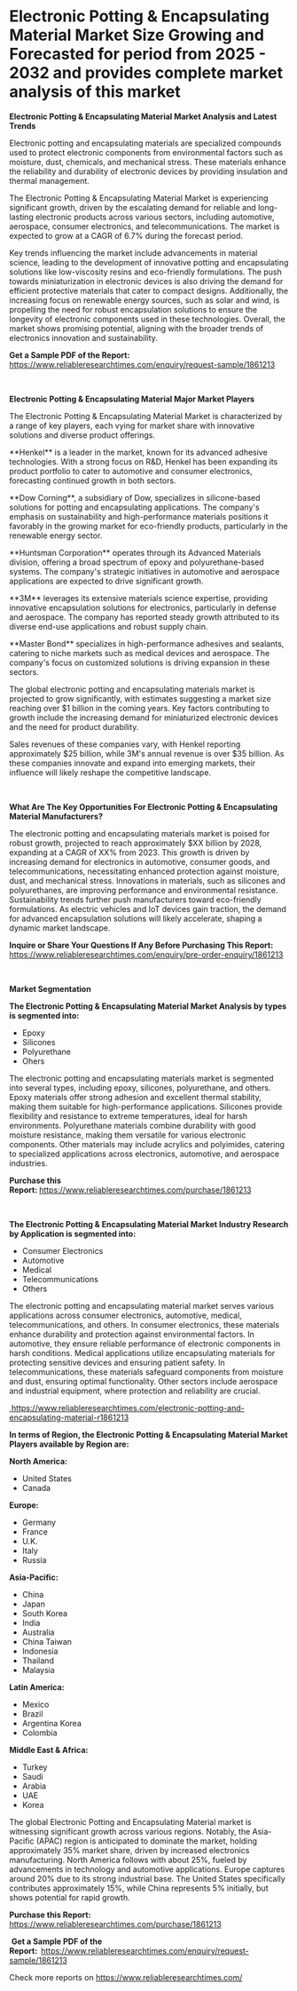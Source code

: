 <p><h1>Electronic Potting & Encapsulating Material Market Size Growing and Forecasted for period from 2025 - 2032 and provides complete market analysis of this market</h1></p><p><strong>Electronic Potting & Encapsulating Material Market Analysis and Latest Trends</strong></p>
<p><p>Electronic potting and encapsulating materials are specialized compounds used to protect electronic components from environmental factors such as moisture, dust, chemicals, and mechanical stress. These materials enhance the reliability and durability of electronic devices by providing insulation and thermal management.</p><p>The Electronic Potting & Encapsulating Material Market is experiencing significant growth, driven by the escalating demand for reliable and long-lasting electronic products across various sectors, including automotive, aerospace, consumer electronics, and telecommunications. The market is expected to grow at a CAGR of 6.7% during the forecast period. </p><p>Key trends influencing the market include advancements in material science, leading to the development of innovative potting and encapsulating solutions like low-viscosity resins and eco-friendly formulations. The push towards miniaturization in electronic devices is also driving the demand for efficient protective materials that cater to compact designs. Additionally, the increasing focus on renewable energy sources, such as solar and wind, is propelling the need for robust encapsulation solutions to ensure the longevity of electronic components used in these technologies. Overall, the market shows promising potential, aligning with the broader trends of electronics innovation and sustainability.</p></p>
<p><strong>Get a Sample PDF of the Report:&nbsp;</strong> <a href="https://www.reliableresearchtimes.com/enquiry/request-sample/1861213?utm_campaign=2229&utm_medium=2&utm_source=Github&utm_content=ia&utm_term=03022025&utm_id=electronic-potting-encapsulating-material">https://www.reliableresearchtimes.com/enquiry/request-sample/1861213</a></p>
<p>&nbsp;</p>
<p><strong>Electronic Potting & Encapsulating Material Major Market Players</strong></p>
<p><p>The Electronic Potting & Encapsulating Material Market is characterized by a range of key players, each vying for market share with innovative solutions and diverse product offerings.</p><p>**Henkel** is a leader in the market, known for its advanced adhesive technologies. With a strong focus on R&D, Henkel has been expanding its product portfolio to cater to automotive and consumer electronics, forecasting continued growth in both sectors.</p><p>**Dow Corning**, a subsidiary of Dow, specializes in silicone-based solutions for potting and encapsulating applications. The company's emphasis on sustainability and high-performance materials positions it favorably in the growing market for eco-friendly products, particularly in the renewable energy sector.</p><p>**Huntsman Corporation** operates through its Advanced Materials division, offering a broad spectrum of epoxy and polyurethane-based systems. The company's strategic initiatives in automotive and aerospace applications are expected to drive significant growth.</p><p>**3M** leverages its extensive materials science expertise, providing innovative encapsulation solutions for electronics, particularly in defense and aerospace. The company has reported steady growth attributed to its diverse end-use applications and robust supply chain.</p><p>**Master Bond** specializes in high-performance adhesives and sealants, catering to niche markets such as medical devices and aerospace. The company's focus on customized solutions is driving expansion in these sectors.</p><p>The global electronic potting and encapsulating materials market is projected to grow significantly, with estimates suggesting a market size reaching over $1 billion in the coming years. Key factors contributing to growth include the increasing demand for miniaturized electronic devices and the need for product durability.</p><p>Sales revenues of these companies vary, with Henkel reporting approximately $25 billion, while 3M's annual revenue is over $35 billion. As these companies innovate and expand into emerging markets, their influence will likely reshape the competitive landscape.</p></p>
<p>&nbsp;</p>
<p><strong>What Are The Key Opportunities For Electronic Potting & Encapsulating Material Manufacturers?</strong></p>
<p><p>The electronic potting and encapsulating materials market is poised for robust growth, projected to reach approximately $XX billion by 2028, expanding at a CAGR of XX% from 2023. This growth is driven by increasing demand for electronics in automotive, consumer goods, and telecommunications, necessitating enhanced protection against moisture, dust, and mechanical stress. Innovations in materials, such as silicones and polyurethanes, are improving performance and environmental resistance. Sustainability trends further push manufacturers toward eco-friendly formulations. As electric vehicles and IoT devices gain traction, the demand for advanced encapsulation solutions will likely accelerate, shaping a dynamic market landscape.</p></p>
<p><strong>Inquire or Share Your Questions If Any Before Purchasing This Report:</strong> <a href="https://www.reliableresearchtimes.com/enquiry/pre-order-enquiry/1861213?utm_campaign=2229&utm_medium=2&utm_source=Github&utm_content=ia&utm_term=03022025&utm_id=electronic-potting-encapsulating-material">https://www.reliableresearchtimes.com/enquiry/pre-order-enquiry/1861213</a></p>
<p>&nbsp;</p>
<p><strong>Market Segmentation</strong></p>
<p><strong>The Electronic Potting & Encapsulating Material Market Analysis by types is segmented into:</strong></p>
<p><ul><li>Epoxy</li><li>Silicones</li><li>Polyurethane</li><li>Ohers</li></ul></p>
<p><p>The electronic potting and encapsulating materials market is segmented into several types, including epoxy, silicones, polyurethane, and others. Epoxy materials offer strong adhesion and excellent thermal stability, making them suitable for high-performance applications. Silicones provide flexibility and resistance to extreme temperatures, ideal for harsh environments. Polyurethane materials combine durability with good moisture resistance, making them versatile for various electronic components. Other materials may include acrylics and polyimides, catering to specialized applications across electronics, automotive, and aerospace industries.</p></p>
<p><strong>Purchase this Report:&nbsp;</strong><a href="https://www.reliableresearchtimes.com/purchase/1861213?utm_campaign=2229&utm_medium=2&utm_source=Github&utm_content=ia&utm_term=03022025&utm_id=electronic-potting-encapsulating-material">https://www.reliableresearchtimes.com/purchase/1861213</a></p>
<p>&nbsp;</p>
<p><strong>The Electronic Potting & Encapsulating Material Market Industry Research by Application is segmented into:</strong></p>
<p><ul><li>Consumer Electronics</li><li>Automotive</li><li>Medical</li><li>Telecommunications</li><li>Others</li></ul></p>
<p><p>The electronic potting and encapsulating material market serves various applications across consumer electronics, automotive, medical, telecommunications, and others. In consumer electronics, these materials enhance durability and protection against environmental factors. In automotive, they ensure reliable performance of electronic components in harsh conditions. Medical applications utilize encapsulating materials for protecting sensitive devices and ensuring patient safety. In telecommunications, these materials safeguard components from moisture and dust, ensuring optimal functionality. Other sectors include aerospace and industrial equipment, where protection and reliability are crucial.</p></p>
<p><a href="https://www.reliableresearchtimes.com/electronic-potting-and-encapsulating-material-r1861213?utm_campaign=2229&utm_medium=2&utm_source=Github&utm_content=ia&utm_term=03022025&utm_id=electronic-potting-encapsulating-material">&nbsp;https://www.reliableresearchtimes.com/electronic-potting-and-encapsulating-material-r1861213</a></p>
<p><strong>In terms of Region, the Electronic Potting & Encapsulating Material Market Players available by Region are:</strong></p>
<p>
    <p> <strong> North America: </strong>
        <ul>
            <li>United States</li>
            <li>Canada</li>
        </ul>
        </p> 
    <p> <strong> Europe: </strong>
        <ul>
            <li>Germany</li>
            <li>France</li>
            <li>U.K.</li>
            <li>Italy</li>
            <li>Russia</li>
        </ul>
        </p> 
    <p> <strong> Asia-Pacific: </strong>
        <ul>
            <li>China</li>
            <li>Japan</li>
            <li>South Korea</li>
            <li>India</li>
            <li>Australia</li>
            <li>China Taiwan</li>
            <li>Indonesia</li>
            <li>Thailand</li>
            <li>Malaysia</li>
        </ul>
        </p> 
    <p> <strong> Latin America: </strong>
        <ul>
            <li>Mexico</li>
            <li>Brazil</li>
            <li>Argentina Korea</li>
            <li>Colombia</li>
        </ul>
        </p> 
    <p> <strong> Middle East & Africa: </strong>
        <ul>
            <li>Turkey</li>
            <li>Saudi</li>
            <li>Arabia</li>
            <li>UAE</li>
            <li>Korea</li>
        </ul>
    </p>
    </p>
<p><p>The global Electronic Potting and Encapsulating Material market is witnessing significant growth across various regions. Notably, the Asia-Pacific (APAC) region is anticipated to dominate the market, holding approximately 35% market share, driven by increased electronics manufacturing. North America follows with about 25%, fueled by advancements in technology and automotive applications. Europe captures around 20% due to its strong industrial base. The United States specifically contributes approximately 15%, while China represents 5% initially, but shows potential for rapid growth.</p></p>
<p><strong>Purchase this Report: </strong><a href="https://www.reliableresearchtimes.com/purchase/1861213?utm_campaign=2229&utm_medium=2&utm_source=Github&utm_content=ia&utm_term=03022025&utm_id=electronic-potting-encapsulating-material">https://www.reliableresearchtimes.com/purchase/1861213</a></p>
<p>&nbsp;<strong>Get a Sample PDF of the Report:&nbsp;&nbsp;</strong><a href="https://www.reliableresearchtimes.com/enquiry/request-sample/1861213?utm_campaign=2229&utm_medium=2&utm_source=Github&utm_content=ia&utm_term=03022025&utm_id=electronic-potting-encapsulating-material">https://www.reliableresearchtimes.com/enquiry/request-sample/1861213</a></p>
<p><strong></strong></p>
<p>Check more reports on <a href="https://www.reliableresearchtimes.com/?utm_campaign=2229&utm_medium=2&utm_source=Github&utm_content=ia&utm_term=03022025&utm_id=electronic-potting-encapsulating-material">https://www.reliableresearchtimes.com/</a></p>